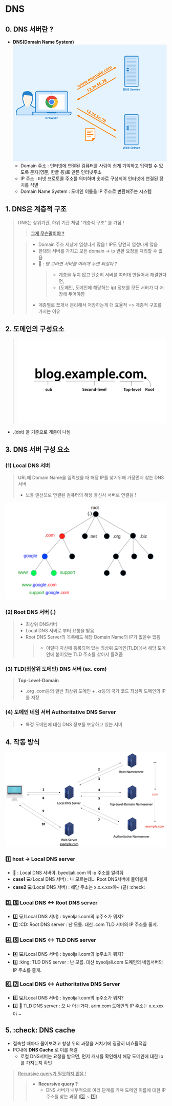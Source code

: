 # DNS

## 0. DNS 서버란 ?

- **DNS(Domain Name System)**
  <img src="assets/DNS_image.png">
  - Domain 주소 : 인터넷에 연결된 컴퓨터를 사람이 쉽게 기억하고 입력할 수 있도록 문자(영문, 한글 등)로 만든 인터넷주소
  - IP 주소 : 터넷 프로토콜 주소를 의미하며 숫자로 구성되어 인터넷에 연결된 장치를 식별
  - Domain Name System : 도메인 이름을 IP 주소로 변환해주는 시스템

## 1. DNS은 계층적 구조

> DNS는 상위기관, 하위 기관 처럼 "계층적 구조" 를 가짐 !
>
> > <u> **그게 무슨말이야 ?** </u>
>
> > - Domain 주소 세상에 엄청나게 많음 ! IP도 당연히 엄청나게 많음
> > - 한대의 서버를 가지고 모든 domain -> ip 변환 요청을 처리할 수 없음
> > - :baby: : _엥 그러면 서버를 여러개 두면 되잖아 ?_
> >   > - 계층을 두지 않고 단순히 서버를 여러대 만들어서 해결한다면,
> >   > - (도메인, 도메인에 해당하는 ip) 정보를 모든 서버가 다 저장해 두어야함
> > - 계층별로 쪼개서 분리해서 저장하는게 더 효율적 => 계층적 구조를 가지는 이유

## 2. 도메인의 구성요소

> <img src="assets/DNS_domain.jpeg">

- .(dot) 을 기준으로 계층이 나뉨

## 3. DNS 서버 구성 요소

### (1) Local DNS 서버

> URL에 Domain Name을 입력했을 때 해당 IP를 찾기위해 가장먼저 찾는 DNS서버
>
> - 보통 랜선으로 연결된 컴퓨터의 해당 통신사 서버로 연결됨 !

![Alt text](image.png)

### (2) Root DNS 서버 (.)

> - 최상위 DNS서버
> - Local DNS 서버로 부터 요청을 받음
> - Root DNS Server의 목록에도 해당 Domain Name의 IP가 없을수 있음
>   > - 이럴때 자신에 등록되어 있는 최상위 도메인(TLD)에서 해당 도메인에 붙어있는 TLD 주소를 찾아서 돌려줌

### (3) TLD(최상위 도메인) DNS 서버 (ex. com)

> **Top-Level-Domain**
>
> - .org .com등의 일반 최상위 도메인 + .kr등의 국가 코드 최상위 도메인의 IP를 저장

### (4) 도메인 네임 서버 Authoritative DNS Server

> - 특정 도메인에 대한 DNS 정보를 보유하고 있는 서버

## 4. 작동 방식

![Alt text](assets/DNS_strucutre.png)

### 1️⃣ host -> Local DNS server

- :baby: : Local DNS 서버야. byeoljali.com 의 ip 주소를 알려줘
- **case1** :computer:(Local DNS 서버) : 나 모르는데... Root DNS서버에 물어볼게
- **case2** :computer:(Local DNS 서버) : 해당 주소는 x.x.x.xxx야~ (끝) :check:

### 2️⃣,3️⃣ Local DNS <-> Root DNS server

- 2️⃣ :computer:(Local DNS 서버) : byeoljali.com의 ip주소가 뭐지?
- 3️⃣ :CD: Root DNS server : 난 모름. 대신 .com TLD 서버의 IP 주소를 줄게.

### 4️⃣,5️⃣ Local DNS <-> TLD DNS server

- 4️⃣ :computer:(Local DNS 서버) : byeoljali.com의 ip주소가 뭐지?
- 5️⃣ :king: TLD DNS server : 난 모름. 대신 byeoljali.com 도메인의 네임서버의 IP 주소를 줄게.

### 6️⃣,7️⃣ Local DNS <-> Authoritative DNS Server

- 6️⃣ :computer:(Local DNS 서버) : byeoljali.com의 ip주소가 뭐지?
- 7️⃣ 👀 TLD DNS server : 오 나 아는거다. arim.com 도메인의 IP 주소는 x.x.xxx야 ~

## 5. :check: DNS cache

- 접속할 때마다 물어보려고 항상 위의 과정을 거치기에 굉장히 비효율적임
- PC내에 **DNS Cache** 로 이를 해결
  - 로컬 DNS서버는 요청을 받으면, 먼저 캐시를 확인해서 해당 도메인에 대한 ip를 가지는지 확인

> <u>Recursive query가 필요하지 않음 !</u>
>
> > - **Recursive query ?**
> >   - DNS 서버가 내부적으로 여러 단계를 거쳐 도메인 이름에 대한 IP 주소를 찾는 과정 (2️⃣ ~ 7️⃣)
